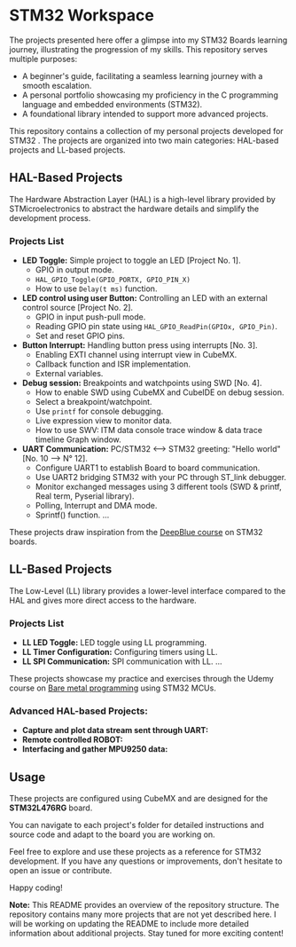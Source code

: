 # STM32 Workspace

The projects presented here offer a glimpse into my STM32 Boards learning journey, illustrating the progression of my skills. This repository serves multiple purposes:

* A beginner's guide, facilitating a seamless learning journey with a smooth escalation.
* A personal portfolio showcasing my proficiency in the C programming language and embedded environments (STM32).
* A foundational library intended to support more advanced projects.

This repository contains a collection of my personal projects developed for STM32 . The projects are organized into two main categories: HAL-based projects and LL-based projects.

## HAL-Based Projects

The Hardware Abstraction Layer (HAL) is a high-level library provided by STMicroelectronics to abstract the hardware details and simplify the development process.

### Projects List

* **LED Toggle:** Simple project to toggle an LED [Project No. 1].
   - GPIO in output mode.
   - `HAL_GPIO_Toggle(GPIO_PORTX, GPIO_PIN_X)`
   - How to use `Delay(t ms)` function.
* **LED control using user Button:** Controlling an LED with an external control source [Project No. 2].
   - GPIO in input push-pull mode.
   - Reading GPIO pin state using `HAL_GPIO_ReadPin(GPIOx, GPIO_Pin)`.
   - Set and reset GPIO pins.
* **Button Interrupt:** Handling button press using interrupts [No. 3].
   - Enabling EXTI channel using interrupt view in CubeMX.
   - Callback function and ISR implementation.
   - External variables.
* **Debug session:** Breakpoints and watchpoints using SWD [No. 4].
   - How to enable SWD using CubeMX and CubeIDE on debug session.
   - Select a breakpoint/watchpoint.
   - Use `printf` for console debugging.
   - Live expression view to monitor data.
   - How to use SWV: ITM data console trace window & data trace timeline Graph window.
* **UART Communication:** PC/STM32 <--> STM32 greeting: "Hello world" [No. 10 --> N° 12].
   - Configure UART1 to establish Board to board communication.
   - Use UART2 bridging STM32 with your PC through ST_link debugger.
   - Monitor exchanged messages using 3 different tools (SWD & printf, Real term, Pyserial library).
   - Polling, Interrupt and DMA mode.
   - Sprintf() function. 
   ...

These projects draw inspiration from the [DeepBlue course](https://deepbluembedded.com/stm32-arm-programming-tutorials/) on STM32 boards.

## LL-Based Projects

The Low-Level (LL) library provides a lower-level interface compared to the HAL and gives more direct access to the hardware.

### Projects List

* **LL LED Toggle:** LED toggle using LL programming.
* **LL Timer Configuration:** Configuring timers using LL.
* **LL SPI Communication:** SPI communication with LL.
   ...

These projects showcase my practice and exercises through the Udemy course on [Bare metal programming](https://www.udemy.com/course/embedded-systems-bare-metal-programming//) using STM32 MCUs.

### Advanced HAL-based Projects:

* **Capture and plot data stream sent through UART:**
* **Remote controlled ROBOT:**
* **Interfacing and gather MPU9250 data:**

## Usage

These projects are configured using CubeMX and are designed for the **STM32L476RG** board.

You can navigate to each project's folder for detailed instructions and source code and adapt to the board you are working on.

Feel free to explore and use these projects as a reference for STM32 development. If you have any questions or improvements, don't hesitate to open an issue or contribute.

Happy coding!


**Note:** This README provides an overview of the repository structure. The repository contains many more projects that are not yet described here. I will be working on updating the README to include more detailed information about additional projects. Stay tuned for more exciting content!

